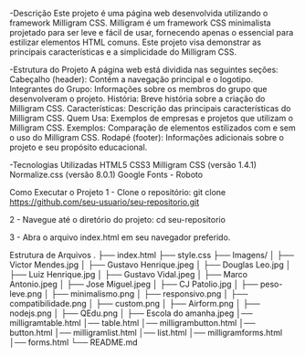 -Descrição
Este projeto é uma página web desenvolvida utilizando o framework Milligram CSS. Milligram é um framework CSS minimalista projetado para ser leve e fácil de usar, fornecendo apenas o essencial para estilizar elementos HTML comuns. Este projeto visa demonstrar as principais características e a simplicidade do Milligram CSS.

-Estrutura do Projeto
A página web está dividida nas seguintes seções:
Cabeçalho (header): Contém a navegação principal e o logotipo.
Integrantes do Grupo: Informações sobre os membros do grupo que desenvolveram o projeto.
História: Breve história sobre a criação do Milligram CSS.
Características: Descrição das principais características do Milligram CSS.
Quem Usa: Exemplos de empresas e projetos que utilizam o Milligram CSS.
Exemplos: Comparação de elementos estilizados com e sem o uso do Milligram CSS.
Rodapé (footer): Informações adicionais sobre o projeto e seu propósito educacional.

-Tecnologias Utilizadas
HTML5
CSS3
Milligram CSS (versão 1.4.1)
Normalize.css (versão 8.0.1)
Google Fonts - Roboto

Como Executar o Projeto
1 - Clone o repositório:
git clone https://github.com/seu-usuario/seu-repositorio.git

2 - Navegue até o diretório do projeto:
cd seu-repositorio

3 - Abra o arquivo index.html em seu navegador preferido.

Estrutura de Arquivos
.
├── index.html
├── style.css
├── Imagens/
│ ├── Victor Mendes.jpg
│ ├── Gustavo Henrique.jpeg
│ ├── Douglas Leo.jpg
│ ├── Luiz Henrique.jpg
│ ├── Gustavo Vidal.jpeg
│ ├── Marco Antonio.jpeg
│ ├── Jose Miguel.jpeg
│ ├── CJ Patolio.jpg
│ ├── peso-leve.png
│ ├── minimalismo.png
│ ├── responsivo.png
│ ├── compatibilidade.png
│ ├── custom.png
│ ├── Airform.png
│ ├── nodejs.png
│ ├── QEdu.png
│ ├── Escola do amanha.jpeg
│── milligramtable.html
│── table.html
│── milligrambutton.html
│── button.html
│── milligramlist.html
│── list.html
│── milligramforms.html
│── forms.html
└── README.md
